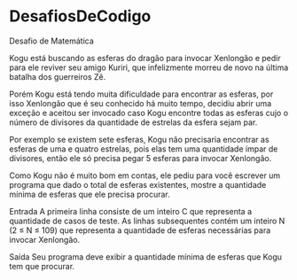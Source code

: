 # DesafiosDeCodigo
Desafio de Matemática

Kogu está buscando as esferas do dragão para invocar Xenlongão e pedir para ele reviver seu amigo Kuriri, que infelizmente morreu de novo na última batalha dos guerreiros Zê.

Porém Kogu está tendo muita dificuldade para encontrar as esferas, por isso Xenlongão que é seu conhecido há muito tempo, decidiu abrir uma exceção e aceitou ser invocado caso Kogu encontre todas as esferas cujo o número de divisores da quantidade de estrelas da esfera sejam par.

Por exemplo se existem sete esferas, Kogu não precisaria encontrar as esferas de uma e quatro estrelas, pois elas tem uma quantidade ímpar de divisores, então ele só precisa pegar 5 esferas para invocar Xenlongão.



Como Kogu não é muito bom em contas, ele pediu para você escrever um programa que dado o total de esferas existentes, mostre a quantidade mínima de esferas que ele precisa procurar.

Entrada
A primeira linha consiste de um inteiro C que representa a quantidade de casos de teste. As linhas subsequentes contém um inteiro N (2 ≤ N ≤ 109) que representa a quantidade de esferas necessárias para invocar Xenlongão.

Saída
Seu programa deve exibir a quantidade mínima de esferas que Kogu tem que procurar.
